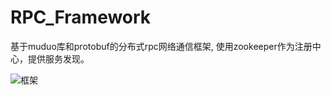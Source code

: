 # RPC_Framework
基于muduo库和protobuf的分布式rpc网络通信框架, 使用zookeeper作为注册中心，提供服务发现。

![框架](https://user-images.githubusercontent.com/71738406/236225791-52c3a71a-7ad8-43c8-9f52-2b7140c10a5e.png)
